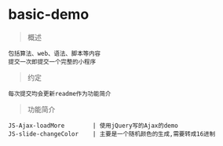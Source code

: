 **basic-demo**
====
>概述

	包括算法、web、语法、脚本等内容
	提交一次即提交一个完整的小程序

>约定

	每次提交均会更新readme作为功能简介

>功能简介

	JS-Ajax-loadMore 		| 使用jQuery写的Ajax的demo 
	JS-slide-changeColor	| 主要是一个随机颜色的生成,需要转成16进制